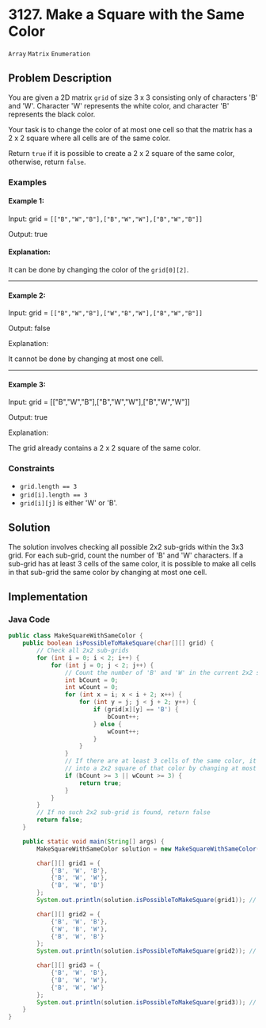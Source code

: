 # 3127. Make a Square with the Same Color

`Array` `Matrix` `Enumeration`

## Problem Description

You are given a 2D matrix `grid` of size 3 x 3 consisting only of characters 'B' and 'W'. Character 'W' represents the white color, and character 'B' represents the black color.

Your task is to change the color of at most one cell so that the matrix has a 2 x 2 square where all cells are of the same color.

Return `true` if it is possible to create a 2 x 2 square of the same color, otherwise, return `false`.

### Examples

#### Example 1:

Input: grid = `[["B","W","B"],["B","W","W"],["B","W","B"]]`

Output: true



#### Explanation:
It can be done by changing the color of the `grid[0][2]`.



----
#### Example 2:
Input: grid = `[["B","W","B"],["W","B","W"],["B","W","B"]]`

Output: false

Explanation:

It cannot be done by changing at most one cell.

----


#### Example 3:
Input: grid = [["B","W","B"],["B","W","W"],["B","W","W"]]

Output: true

Explanation:

The grid already contains a 2 x 2 square of the same color.


### Constraints
- `grid.length == 3`
- `grid[i].length == 3`
- `grid[i][j]` is either 'W' or 'B'.

## Solution

The solution involves checking all possible 2x2 sub-grids within the 3x3 grid. For each sub-grid, count the number of 'B' and 'W' characters. If a sub-grid has at least 3 cells of the same color, it is possible to make all cells in that sub-grid the same color by changing at most one cell.

## Implementation

### Java Code

```java
public class MakeSquareWithSameColor {
    public boolean isPossibleToMakeSquare(char[][] grid) {
        // Check all 2x2 sub-grids
        for (int i = 0; i < 2; i++) {
            for (int j = 0; j < 2; j++) {
                // Count the number of 'B' and 'W' in the current 2x2 sub-grid
                int bCount = 0;
                int wCount = 0;
                for (int x = i; x < i + 2; x++) {
                    for (int y = j; j < j + 2; y++) {
                        if (grid[x][y] == 'B') {
                            bCount++;
                        } else {
                            wCount++;
                        }
                    }
                }
                // If there are at least 3 cells of the same color, it can be converted
                // into a 2x2 square of that color by changing at most one cell
                if (bCount >= 3 || wCount >= 3) {
                    return true;
                }
            }
        }
        // If no such 2x2 sub-grid is found, return false
        return false;
    }

    public static void main(String[] args) {
        MakeSquareWithSameColor solution = new MakeSquareWithSameColor();

        char[][] grid1 = {
            {'B', 'W', 'B'},
            {'B', 'W', 'W'},
            {'B', 'W', 'B'}
        };
        System.out.println(solution.isPossibleToMakeSquare(grid1)); // true

        char[][] grid2 = {
            {'B', 'W', 'B'},
            {'W', 'B', 'W'},
            {'B', 'W', 'B'}
        };
        System.out.println(solution.isPossibleToMakeSquare(grid2)); // false

        char[][] grid3 = {
            {'B', 'W', 'B'},
            {'B', 'W', 'W'},
            {'B', 'W', 'W'}
        };
        System.out.println(solution.isPossibleToMakeSquare(grid3)); // true
    }
}
```
